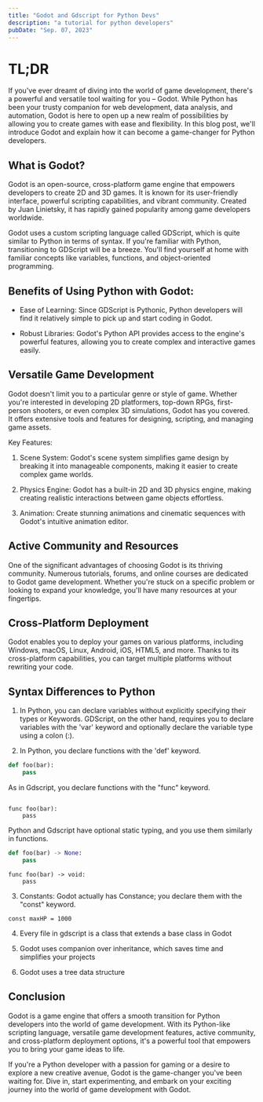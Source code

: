```yaml
---
title: "Godot and Gdscript for Python Devs"
description: "a tutorial for python developers"
pubDate: "Sep. 07, 2023"
---
```


# TL;DR 

If you've ever dreamt of diving into the world of game development, there's a powerful and versatile tool waiting for you – Godot. While Python has been your trusty companion for web development, data analysis, and automation, Godot is here to open up a new realm of possibilities by allowing you to create games with ease and flexibility. In this blog post, we'll introduce Godot and explain how it can become a game-changer for Python developers.

## What is Godot?
Godot is an open-source, cross-platform game engine that empowers developers to create 2D and 3D games. It is known for its user-friendly interface, powerful scripting capabilities, and vibrant community. Created by Juan Linietsky, it has rapidly gained popularity among game developers worldwide.

Godot uses a custom scripting language called GDScript, which is quite similar to Python in terms of syntax. If you're familiar with Python, transitioning to GDScript will be a breeze. You'll find yourself at home with familiar concepts like variables, functions, and object-oriented programming.

## Benefits of Using Python with Godot:
* Ease of Learning: Since GDScript is Pythonic, Python developers will find it relatively simple to pick up and start coding in Godot.

* Robust Libraries: Godot's Python API provides access to the engine's powerful features, allowing you to create complex and interactive games easily.

## Versatile Game Development
Godot doesn't limit you to a particular genre or style of game. Whether you're interested in developing 2D platformers, top-down RPGs, first-person shooters, or even complex 3D simulations, Godot has you covered. It offers extensive tools and features for designing, scripting, and managing game assets.

Key Features:
1. Scene System: Godot's scene system simplifies game design by breaking it into manageable components, making it easier to create complex game worlds.

2. Physics Engine: Godot has a built-in 2D and 3D physics engine, making creating realistic interactions between game objects effortless.

3. Animation: Create stunning animations and cinematic sequences with Godot's intuitive animation editor.

## Active Community and Resources

One of the significant advantages of choosing Godot is its thriving community. Numerous tutorials, forums, and online courses are dedicated to Godot game development. Whether you're stuck on a specific problem or looking to expand your knowledge, you'll have many resources at your fingertips.

## Cross-Platform Deployment

Godot enables you to deploy your games on various platforms, including Windows, macOS, Linux, Android, iOS, HTML5, and more. Thanks to its cross-platform capabilities, you can target multiple platforms without rewriting your code.

## Syntax Differences to Python

1. In Python, you can declare variables without explicitly specifying their types or Keywords. 
GDScript, on the other hand, requires you to declare variables with the 'var' keyword and optionally declare the variable type using a colon (:).

2. In Python, you declare functions with the 'def' keyword.

```python
def foo(bar):
    pass
```
As in Gdscript, you declare functions with the "func" keyword.

```gdscript

func foo(bar):
    pass
```

Python and Gdscript have optional static typing, and you use them similarly in functions.

```python
def foo(bar) -> None:
    pass
```
```gdscript
func foo(bar) -> void:
    pass
```

3. Constants: Godot actually has Constance; you declare them with the "const" keyword.

```gdscript
const maxHP = 1000
```

4. Every file in gdscript is a class that extends a base class in Godot

5. Godot uses companion over inheritance, which saves time and simplifies your projects

6. Godot uses a tree data structure


## Conclusion

Godot is a game engine that offers a smooth transition for Python developers into the world of game development. With its Python-like scripting language, versatile game development features, active community, and cross-platform deployment options, it's a powerful tool that empowers you to bring your game ideas to life.

If you're a Python developer with a passion for gaming or a desire to explore a new creative avenue, Godot is the game-changer you've been waiting for. Dive in, start experimenting, and embark on your exciting journey into the world of game development with Godot.



